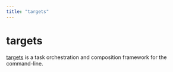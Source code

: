```yaml
---
title: "targets"
---
```


# targets

[targets](http://github.com/machellerogden/targets) is a task orchestration and composition framework for the command-line.
